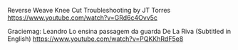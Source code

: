 Reverse Weave Knee Cut Troubleshooting by JT Torres
https://www.youtube.com/watch?v=GRd6c4Ovv5c

Graciemag: Leandro Lo ensina passagem da guarda De La Riva (Subtitled in English)
https://www.youtube.com/watch?v=PQKKhRdF5e8

